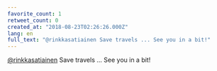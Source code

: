 ```yaml
---
favorite_count: 1
retweet_count: 0
created_at: "2018-08-23T02:26:26.000Z"
lang: en
full_text: "@rinkkasatiainen Save travels ... See you in a bit!"
---
```


[@rinkkasatiainen](https://twitter.com/rinkkasatiainen) Save travels ... See you
in a bit!

